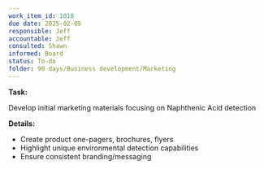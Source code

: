 ```yaml
---
work_item_id: 1018
due date: 2025-02-05
responsible: Jeff
accountable: Jeff
consulted: Shawn
informed: Board
status: To-do
folder: 90 days/Business development/Marketing
---
```


**Task:**

Develop initial marketing materials focusing on Naphthenic Acid detection

**Details:**

- Create product one-pagers, brochures, flyers
- Highlight unique environmental detection capabilities
- Ensure consistent branding/messaging
